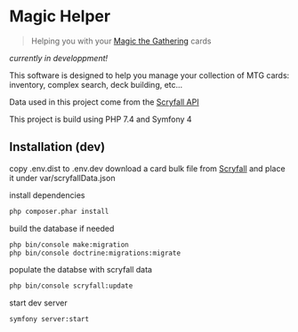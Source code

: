 # Magic Helper

> Helping you with your [Magic the Gathering](https://magic.wizards.com/) cards

_currently in developpment!_

This software is designed to help you manage your collection of MTG cards: inventory, complex search, deck building, etc...

Data used in this project come from the [Scryfall API](https://scryfall.com/docs/api)

This project is build using PHP 7.4 and Symfony 4

## Installation (dev)

copy .env.dist to .env.dev
download a card bulk file from [Scryfall](https://scryfall.com/docs/api/bulk-data) and place it under var/scryfallData.json

install dependencies

```sh
php composer.phar install
```

build the database if needed

```sh
php bin/console make:migration
php bin/console doctrine:migrations:migrate
```

populate the databse with scryfall data

```sh
php bin/console scryfall:update
```

start dev server

```sh
symfony server:start
```

<!--
## Usage example

A few motivating and useful examples of how your product can be used. Spice this up with code blocks and potentially more screenshots.

_For more examples and usage, please refer to the [Wiki][wiki]._

## Development setup

Describe how to install all development dependencies and how to run an automated test-suite of some kind. Potentially do this for multiple platforms.

```sh
make install
npm test
```

## Release History

* 0.2.1
  * CHANGE: Update docs (module code remains unchanged)
* 0.2.0
  * CHANGE: Remove `setDefaultXYZ()`
  * ADD: Add `init()`
* 0.1.1
  * FIX: Crash when calling `baz()` (Thanks @GenerousContributorName!)
* 0.1.0
  * The first proper release
  * CHANGE: Rename `foo()` to `bar()`
* 0.0.1
  * Work in progress

## Meta

Your Name – [@YourTwitter](https://twitter.com/dbader_org) – YourEmail@example.com

Distributed under the XYZ license. See ``LICENSE`` for more information.

[https://github.com/yourname/github-link](https://github.com/dbader/)

## Contributing

1. Fork it (<https://github.com/yourname/yourproject/fork>)
2. Create your feature branch (`git checkout -b feature/fooBar`)
3. Commit your changes (`git commit -am 'Add some fooBar'`)
4. Push to the branch (`git push origin feature/fooBar`)
5. Create a new Pull Request

[npm-image]: https://img.shields.io/npm/v/datadog-metrics.svg?style=flat-square
[npm-url]: https://npmjs.org/package/datadog-metrics
[npm-downloads]: https://img.shields.io/npm/dm/datadog-metrics.svg?style=flat-square
[travis-image]: https://img.shields.io/travis/dbader/node-datadog-metrics/master.svg?style=flat-square
[travis-url]: https://travis-ci.org/dbader/node-datadog-metrics
[wiki]: https://github.com/yourname/yourproject/wiki
-->
